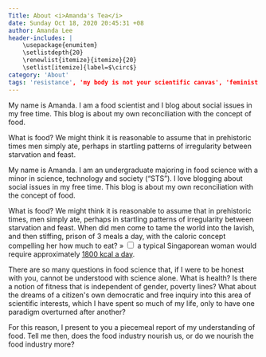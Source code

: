 ```yaml
---
Title: About <i>Amanda's Tea</i>
date: Sunday Oct 18, 2020 20:45:31 +08
author: Amanda Lee
header-includes: |
	\usepackage{enumitem}
	\setlistdepth{20}
	\renewlist{itemize}{itemize}{20}
	\setlist[itemize]{label=$\circ$}
category: 'About'
tags: 'resistance', 'my body is not your scientific canvas', 'feminist'
---
```


My name is Amanda. I am a food scientist and I blog about social issues in my free time. This blog is about my own reconciliation with the concept of food. 

What is food? We might think it is reasonable to assume that in prehistoric times men simply ate, perhaps in startling patterns of irregularity between starvation and feast. 

My name is Amanda. I am an undergraduate majoring in food science with a minor in science, technology and society (“STS”).  I love blogging about social issues in my free time. This blog is about my own reconciliation with the concept of food.

What is food?  We might think it is reasonable to assume that in prehistoric times, men simply ate, perhaps in startling patterns of irregularity between starvation and feast. When did men come to tame the world into the lavish, and then stiffing, prison of 3 meals a day, with <label for="mn-note" class="margin-toggle"> the caloric concept compelling her how much to eat? &raquo;</label> <input type="checkbox" id="mn-note" class="margin-toggle"/> <span class="marginnote"> a typical Singaporean woman would require approximately [1800 kcal a day](https://www.healthhub.sg/programmes/70/7-day-dining-guide). </span> 

There are so many questions in food science that, if I were to be honest with you, cannot be understood with science alone. What is health? Is there a notion of fitness that is independent of gender, poverty lines? What about the dreams of a citizen's own democratic and free inquiry into this area of scientific interests, which I have spent so much of my life, only to have one paradigm overturned after another?

For this reason, I present to you a piecemeal report of my understanding of food. Tell me then, does the food industry nourish us, or do we nourish the food industry more?



